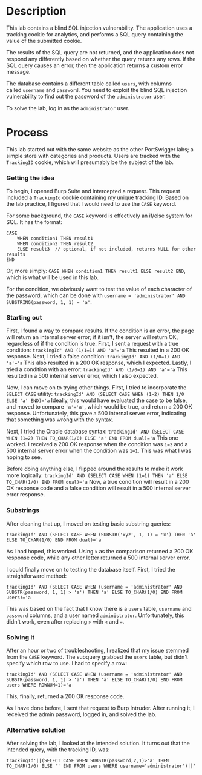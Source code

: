 # Description
This lab contains a blind SQL injection vulnerability. The application uses a tracking cookie for analytics, and performs a SQL query containing the value of the submitted cookie.

The results of the SQL query are not returned, and the application does not respond any differently based on whether the query returns any rows. If the SQL query causes an error, then the application returns a custom error message.

The database contains a different table called `users`, with columns called `username` and `password`. You need to exploit the blind SQL injection vulnerability to find out the password of the `administrator` user.

To solve the lab, log in as the `administrator` user.

# Process
This lab started out with the same website as the other PortSwigger labs; a simple store with categories and products. Users are tracked with the `TrackingID` cookie, which will presumably be the subject of the lab.

### Getting the idea
To begin, I opened Burp Suite and intercepted a request. This request included a `TrackingId` cookie containing my unique tracking ID. Based on the lab practice, I figured that I would need to use the `CASE` keyword.

For some background, the `CASE` keyword is effectively an if/else system for SQL. It has the format:
```
CASE
	WHEN condition1 THEN result1
	WHEN condition2 THEN result2
	ELSE result3  // optional, if not included, returns NULL for other results
END
```

Or, more simply: `CASE WHEN condition1 THEN result1 ELSE result2 END`, which is what will be used in this lab.

For the condition, we obviously want to test the value of each character of the password, which can be done with `username = 'administrator' AND SUBSTRING(password, 1, 1) = 'a'`.

### Starting out
First, I found a way to compare results. If the condition is an error, the page will return an internal server error; if it isn't, the server will return OK, regardless of if the condition is true. First, I sent a request with a true condition:
`trackingId' AND (1/1=1) AND 'a'='a`
This resulted in a 200 OK response. Next, I tried a false condition:
`trackingId' AND (1/0=1) AND 'a'='a`
This also resulted in a 200 OK response, which I expected. Lastly, I tried a condition with an error:
`trackingId' AND (1/0=1) AND 'a'='a`
This resulted in a 500 internal server error, which I also expected.

Now, I can move on to trying other things. First, I tried to incorporate the `SELECT CASE` utility:
`trackingId' AND (SELECT CASE WHEN (1=2) THEN 1/0 ELSE 'a' END)='a`
Ideally, this would have evaluated the case to be false, and moved to compare `'a'='a'`, which would be true, and return a 200 OK response. Unfortunately, this gave a 500 internal server error, indicating that something was wrong with the syntax.

Next, I tried the Oracle database syntax:
`trackingId' AND (SELECT CASE WHEN (1=2) THEN TO_CHAR(1/0) ELSE 'a' END FROM dual)='a`
This one worked. I received a 200 OK response when the condition was `1=2` and a 500 internal server error when the condition was `1=1`. This was what I was hoping to see.

Before doing anything else, I flipped around the results to make it work more logically:
`trackingId' AND (SELECT CASE WHEN (1=1) THEN 'a' ELSE TO_CHAR(1/0) END FROM dual)='a`
Now, a true condition will result in a 200 OK response code and a false condition will result in a 500 internal server error response.

### Substrings
After cleaning that up, I moved on testing basic substring queries:
```
trackingId' AND (SELECT CASE WHEN (SUBSTR('xyz', 1, 1) = 'x') THEN 'a' ELSE TO_CHAR(1/0) END FROM dual)='a
```
As I had hoped, this worked. Using `x` as the comparison returned a 200 OK response code, while any other letter returned a 500 internal server error.

I could finally move on to testing the database itself. First, I tried the straightforward method:
```
trackingId' AND (SELECT CASE WHEN (username = 'administrator' AND SUBSTR(password, 1, 1) > 'a') THEN 'a' ELSE TO_CHAR(1/0) END FROM users)='a
```
This was based on the fact that I know there is a `users` table, `username` and `password` columns, and a user named `administrator`. Unfortunately, this didn't work, even after replacing `>` with `<` and `=`.

### Solving it
After an hour or two of troubleshooting, I realized that my issue stemmed from the `CASE` keyword. The subquery grabbed the `users` table, but didn't specify which row to use. I had to specify a row:
```
trackingId' AND (SELECT CASE WHEN (username = 'administrator' AND SUBSTR(password, 1, 1) > 'a') THEN 'a' ELSE TO_CHAR(1/0) END FROM users WHERE ROWNUM=1)='a
```
This, finally, returned a 200 OK response code.

As I have done before, I sent that request to Burp Intruder. After running it, I received the admin password, logged in, and solved the lab.

### Alternative solution
After solving the lab, I looked at the intended solution. It turns out that the intended query, with the tracking ID, was:
```
trackingId'||(SELECT CASE WHEN SUBSTR(password,2,1)>'a' THEN TO_CHAR(1/0) ELSE '' END FROM users WHERE username='administrator')||'
```